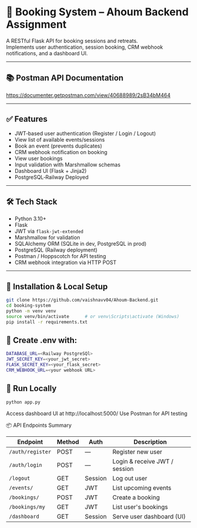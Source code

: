 # 🧾 Booking System – Ahoum Backend Assignment

A RESTful Flask API for booking sessions and retreats.  
Implements user authentication, session booking, CRM webhook notifications, and a dashboard UI.

---

## 📚 Postman API Documentation  
https://documenter.getpostman.com/view/40688989/2sB34bM464

---

## ✅ Features

- JWT‑based user authentication (Register / Login / Logout)  
- View list of available events/sessions  
- Book an event (prevents duplicates)  
- CRM webhook notification on booking  
- View user bookings  
- Input validation with Marshmallow schemas  
- Dashboard UI (Flask + Jinja2)  
- PostgreSQL‑Railway Deployed

---

## 🛠 Tech Stack

- Python 3.10+  
- Flask  
- JWT via `flask-jwt-extended`  
- Marshmallow for validation  
- SQLAlchemy ORM (SQLite in dev, PostgreSQL in prod)  
- PostgreSQL (Railway deployment)  
- Postman / Hoppscotch for API testing  
- CRM webhook integration via HTTP POST  

---

## 🚀 Installation & Local Setup

```bash
git clone https://github.com/vaishnavv04/Ahoum-Backend.git
cd booking-system
python -m venv venv
source venv/bin/activate      # or venv\Scripts\activate (Windows)
pip install -r requirements.txt
```

## 📝 Create .env with:
```bash
DATABASE_URL=<Railway PostgreSQl>
JWT_SECRET_KEY=<your_jwt_secret>
FLASK_SECRET_KEY=<your_flask_secret>
CRM_WEBHOOK_URL=<your webhook URL>
```

## 🏃 Run Locally
```bash
python app.py
```
Access dashboard UI at http://localhost:5000/
Use Postman for API testing

📦 API Endpoints Summary

| Endpoint         | Method | Auth    | Description                   |
| ---------------- | ------ | ------- | ----------------------------- |
| `/auth/register` | POST   | —       | Register new user             |
| `/auth/login`    | POST   | —       | Login & receive JWT / session |
| `/logout`        | GET    | Session | Log out user                  |
| `/events/`       | GET    | JWT     | List upcoming events          |
| `/bookings/`     | POST   | JWT     | Create a booking              |
| `/bookings/my`   | GET    | JWT     | List user's bookings          |
| `/dashboard`     | GET    | Session | Serve user dashboard (UI)     |
